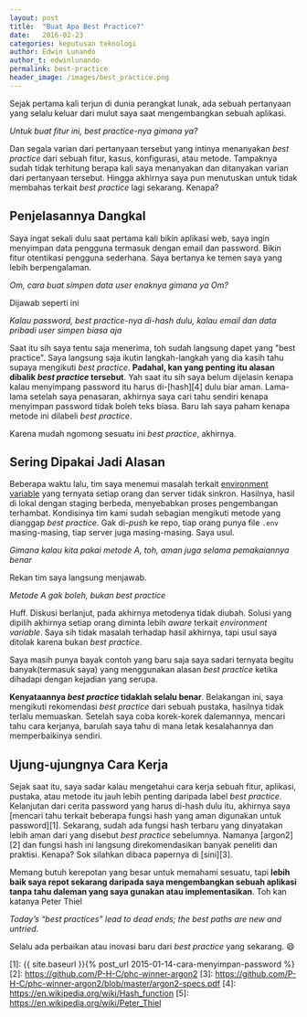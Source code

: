 ```yaml
---
layout: post
title:  "Buat Apa Best Practice?"
date:   2016-02-23
categories: keputusan teknologi
author: Edwin Lunando
author_t: edwinlunando
permalink: best-practice
header_image: /images/best_practice.png
---
```


Sejak pertama kali terjun di dunia perangkat lunak, ada sebuah pertanyaan yang selalu keluar dari mulut saya saat mengembangkan sebuah aplikasi.

*Untuk buat fitur ini, best practice-nya gimana ya?*

Dan segala varian dari pertanyaan tersebut yang intinya menanyakan *best practice* dari sebuah fitur, kasus, konfigurasi, atau metode. Tampaknya sudah tidak terhitung berapa kali saya menanyakan dan ditanyakan varian dari pertanyaan tersebut. Hingga akhirnya saya pun menutuskan untuk tidak membahas terkait *best practice* lagi sekarang. Kenapa?

## Penjelasannya Dangkal

Saya ingat sekali dulu saat pertama kali bikin aplikasi web, saya ingin menyimpan data pengguna termasuk dengan email dan password. Bikin fitur otentikasi pengguna sederhana. Saya bertanya ke temen saya yang lebih berpengalaman.

*Om, cara buat simpen data user enaknya gimana ya Om?*

Dijawab seperti ini

*Kalau password, best practice-nya di-hash dulu, kalau email dan data pribadi user simpen biasa aja*

Saat itu sih saya tentu saja menerima, toh sudah langsung dapet yang "best practice". Saya langsung saja ikutin langkah-langkah yang dia kasih tahu supaya mengikuti *best practice*. **Padahal, kan yang penting itu alasan dibalik *best practice* tersebut**. Yah saat itu sih saya belum dijelasin kenapa kalau menyimpang password itu harus di-[hash][4] dulu biar aman. Lama-lama setelah saya penasaran, akhirnya saya cari tahu sendiri kenapa menyimpan password tidak boleh teks biasa. Baru lah saya paham kenapa metode ini dilabeli *best practice*.

Karena mudah ngomong sesuatu ini *best practice*, akhirnya.

## Sering Dipakai Jadi Alasan

Beberapa waktu lalu, tim saya menemui masalah terkait [environment variable][0] yang ternyata setiap orang dan server tidak sinkron. Hasilnya, hasil di lokal dengan staging berbeda, menyebabkan proses pengembangan terhambat. Kondisinya tim kami sudah sebagian mengikuti metode yang dianggap *best practice*. Gak di-*push* ke repo, tiap orang punya file `.env` masing-masing, tiap server juga masing-masing. Saya usul.

*Gimana kalau kita pakai metode A, toh, aman juga selama pemakaiannya benar*

Rekan tim saya langsung menjawab.

*Metode A gak boleh, bukan best practice*

Huff. Diskusi berlanjut, pada akhirnya metodenya tidak diubah. Solusi yang dipilih akhirnya setiap orang diminta lebih *aware* terkait *environment variable*. Saya sih tidak masalah terhadap hasil akhirnya, tapi usul saya ditolak karena bukan *best practice*.

Saya masih punya bayak contoh yang baru saja saya sadari ternyata begitu banyak(termasuk saya) yang menggunakan alasan *best practice* ketika dihadapi dengan kejadian yang serupa.

**Kenyataannya *best practice* tidaklah selalu benar**. Belakangan ini, saya mengikuti rekomendasi *best practice* dari sebuah pustaka, hasilnya tidak terlalu memuaskan. Setelah saya coba korek-korek dalemannya, mencari tahu cara kerjanya, barulah saya tahu di mana letak kesalahannya dan memperbaikinya sendiri.

## Ujung-ujungnya Cara Kerja

Sejak saat itu, saya sadar kalau mengetahui cara kerja sebuah fitur, aplikasi, pustaka, atau metode itu jauh lebih penting daripada label *best practice*. Kelanjutan dari cerita password yang harus di-hash dulu itu, akhirnya saya [mencari tahu terkait beberapa fungsi hash yang aman digunakan untuk password][1]. Sekarang, sudah ada fungsi hash terbaru yang dinyatakan lebih aman dari yang disebut *best practice* sebelumnya. Namanya [argon2][2] dan fungsi hash ini langsung direkomendasikan banyak peneliti dan praktisi. Kenapa? Sok silahkan dibaca papernya di [sini][3].

Memang butuh kerepotan yang besar untuk memahami sesuatu, tapi **lebih baik saya repot sekarang daripada saya mengembangkan sebuah aplikasi tanpa tahu daleman yang saya gunakan atau implementasikan**. Toh kan katanya Peter Thiel

*Today’s “best practices” lead to dead ends; the best paths are new and untried.*

Selalu ada perbaikan atau inovasi baru dari *best practice* yang sekarang. :smile:

[0]:   https://en.wikipedia.org/wiki/Environment_variable
[1]:   {{ site.baseurl }}{% post_url 2015-01-14-cara-menyimpan-password %}
[2]:   https://github.com/P-H-C/phc-winner-argon2
[3]:   https://github.com/P-H-C/phc-winner-argon2/blob/master/argon2-specs.pdf
[4]:   https://en.wikipedia.org/wiki/Hash_function
[5]:   https://en.wikipedia.org/wiki/Peter_Thiel
